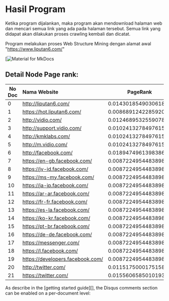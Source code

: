 # Hasil Program

Ketika program dijalankan, maka program akan mendownload halaman web dan mencari semua link yang ada pada halaman tersebut. Semua link yang didapat akan dilakukan proses crawling kembali dan dicatat.

Program melakukan proses Web Structure Mining dengan alamat awal "https://www.liputan6.com/"

[![Material for MkDocs](/images/Hasil.png)

## Detail Node Page rank:

| No Doc | Nama Website                     | PageRank             |
| ------ | :------------------------------- | -------------------- |
| 0      | http://liputan6.com/             | 0.01430185490306184  |
| 1      | https://hot.liputan6.com/        | 0.00868912422859208  |
| 2      | http://vidio.com/                | 0.012468953255907887 |
| 3      | http://support.vidio.com/        | 0.010241327849761585 |
| 4      | http://kmklabs.com/              | 0.010241327849761585 |
| 5      | http://m.vidio.com/              | 0.010241327849761585 |
| 6      | http://facebook.com/             | 0.018947496139838687 |
| 7      | https://en-gb.facebook.com/      | 0.00872249544838987  |
| 8      | https://jv-id.facebook.com/      | 0.00872249544838987  |
| 9      | https://ms-my.facebook.com/      | 0.00872249544838987  |
| 10     | https://ja-jp.facebook.com/      | 0.00872249544838987  |
| 11     | https://ar-ar.facebook.com/      | 0.00872249544838987  |
| 12     | https://fr-fr.facebook.com/      | 0.00872249544838987  |
| 13     | https://es-la.facebook.com/      | 0.00872249544838987  |
| 14     | https://ko-kr.facebook.com/      | 0.00872249544838987  |
| 15     | https://pt-br.facebook.com/      | 0.00872249544838987  |
| 16     | https://de-de.facebook.com/      | 0.00872249544838987  |
| 17     | https://messenger.com/           | 0.00872249544838987  |
| 18     | https://l.facebook.com/          | 0.00872249544838987  |
| 19     | https://developers.facebook.com/ | 0.00872249544838987  |
| 20     | http://twitter.com/              | 0.011517500017515878 |
| 21     | https://twitter.com/             | 0.015560658501019339 |



As describe in the [getting started guide][], the Disqus comments section can
be enabled on a per-document level:
